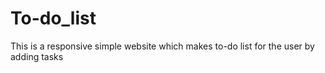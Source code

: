 # To-do_list
This is  a responsive simple website which makes to-do list for the user by adding tasks
